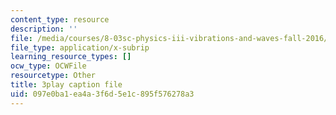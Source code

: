 ```yaml
---
content_type: resource
description: ''
file: /media/courses/8-03sc-physics-iii-vibrations-and-waves-fall-2016/097e0ba1ea4a3f6d5e1c895f576278a3_In0E5_JrPpo.srt
file_type: application/x-subrip
learning_resource_types: []
ocw_type: OCWFile
resourcetype: Other
title: 3play caption file
uid: 097e0ba1-ea4a-3f6d-5e1c-895f576278a3
---
```

